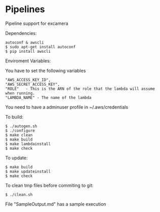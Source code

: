 # Pipelines
Pipeline support for excamera

Dependencies:

	autoconf & awscli
	$ sudo apt-get install autoconf
	$ pip install awscli

Enviroment Variables:

You have to set the following variables

	"AWS_ACCESS_KEY_ID", 
	"AWS_SECRET_ACCESS_KEY",
	"ROLE"   - This is the ARN of the role that the lambda will assume when running.
	"LAMBDA_NAME" - The name of the lambda

You need to have a adminuser profile in ~/.aws/credentials

To build:

	$ ./autogen.sh
	$ ./configure
	$ make clean
	$ make build
	$ make lambdainstall
	$ make check

To update:
	
	$ make build
	$ make updateinstall
	$ make check

To clean tmp files before commiting to git:

	$ ./clean.sh
File "SampleOutput.md" has a sample execution
